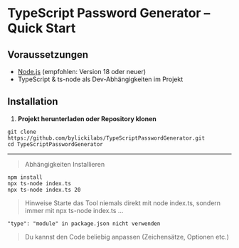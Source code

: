 # TypeScript Password Generator – Quick Start

## Voraussetzungen

- [Node.js](https://nodejs.org/) (empfohlen: Version 18 oder neuer)
- TypeScript & ts-node als Dev-Abhängigkeiten im Projekt

## Installation

1. **Projekt herunterladen oder Repository klonen**

```yarn
git clone https://github.com/bylickilabs/TypeScriptPasswordGenerator.git
cd TypeScriptPasswordGenerator
```

---

> Abhängigkeiten Installieren

```
npm install
npx ts-node index.ts
npx ts-node index.ts 20
```

> Hinweise
Starte das Tool niemals direkt mit node index.ts, sondern immer mit npx ts-node index.ts ...

```yarn
"type": "module" in package.json nicht verwenden
```

> Du kannst den Code beliebig anpassen (Zeichensätze, Optionen etc.)
